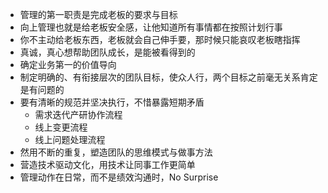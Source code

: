 + 管理的第一职责是完成老板的要求与目标
+ 向上管理也就是给老板安全感，让他知道所有事情都在按照计划行事
+ 你不主动给老板东西，老板就会自己伸手要，那时候只能哀叹老板瞎指挥
+ 真诚，真心想帮助团队成长，是能被看得到的
+ 确定业务第一的价值导向
+ 制定明确的、有衔接层次的团队目标，使众人行，两个目标之前毫无关系肯定是有问题的
+ 要有清晰的规范并坚决执行，不惜暴露短期矛盾
    - 需求迭代产研协作流程
    - 线上变更流程
    - 线上问题处理流程
+ 然用不断的重复，塑造团队的思维模式与做事方法
+ 营造技术驱动文化，用技术让同事工作更简单
+ 管理动作在日常，而不是绩效沟通时，No Surprise

